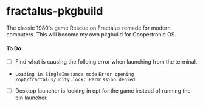 # fractalus-pkgbuild
The classic 1980's game Rescue on Fractalus remade for modern computers. This will become my own pkgbuild for Coopertronic OS.

#### To Do

- [ ] Find what is causing the folloing error when launching from the terminal. 
- `Loading in SingleInstance mode` 
  `Error opening /opt/fractalus/unity.lock: Permission denied`

- [ ] Desktop launcher is looking in opt for the game instead of running the bin launcher.
